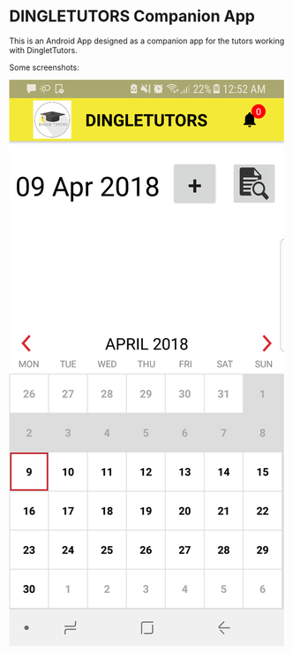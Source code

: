 # DINGLETUTORS Companion App #

This is an Android App designed as a companion app for the tutors working with DingletTutors.

Some screenshots:

![alt text](./screenshots/screenshot-1.png "Home Page")
